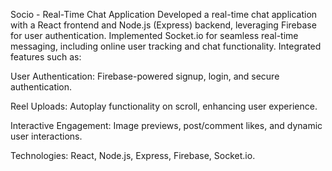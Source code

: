 Socio - Real-Time Chat Application
Developed a real-time chat application with a React frontend and Node.js (Express) backend, leveraging Firebase for user authentication. Implemented Socket.io for seamless real-time messaging, including online user tracking and chat functionality. Integrated features such as:

User Authentication: Firebase-powered signup, login, and secure authentication.

Reel Uploads: Autoplay functionality on scroll, enhancing user experience.

Interactive Engagement: Image previews, post/comment likes, and dynamic user interactions.

Technologies: React, Node.js, Express, Firebase, Socket.io.
